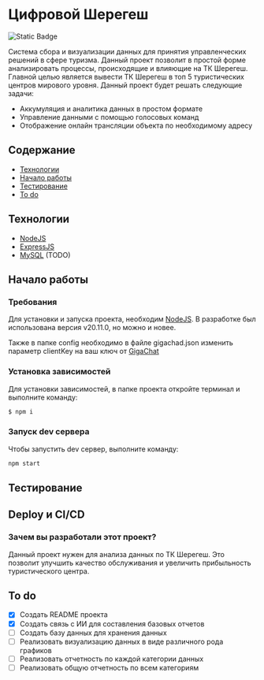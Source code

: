 # Цифровой Шерегеш
<img alt="Static Badge" src="https://img.shields.io/badge/dev_status-in_process-green">

Система сбора и визуализации данных для принятия управленческих решений в сфере туризма. Данный проект позволит в простой форме анализировать процессы, происходящие и влияющие на ТК Шерегеш. Главной целью является вывести ТК Шерегеш в топ 5 туристических центров мирового уровня.
Данный проект будет решать следующие задачи:
- Аккумуляция и аналитика данных в простом формате
- Управление данными с помощью голосовых команд
- Отображение онлайн трансляции объекта по необходимому адресу

## Содержание
- [Технологии](#технологии)
- [Начало работы](#начало-работы)
- [Тестирование](#тестирование)
- [To do](#to-do)

## Технологии 
- [NodeJS](https://nodejs.org/)
- [ExpressJS](https://expressjs.com/)
- [MySQL](https://www.mysql.com/) (TODO)

## Начало работы

### Требования
Для установки и запуска проекта, необходим [NodeJS](https://nodejs.org/). В разработке был использована версия v20.11.0, но можно и новее.

Также в папке config необходимо в файле gigachad.json изменить параметр clientKey на ваш ключ от [GigaChat](https://developers.sber.ru/studio/workspaces/)

### Установка зависимостей
Для установки зависимостей, в папке проекта откройте терминал и выполните команду:
```sh
$ npm i
```

### Запуск dev сервера
Чтобы запустить dev сервер, выполните команду:
```sh
npm start
```

## Тестирование


## Deploy и CI/CD


### Зачем вы разработали этот проект?
Данный проект нужен для анализа данных по ТК Шерегеш. Это позволит улучшить качество обслуживания и увеличить прибыльность туристического центра.

## To do
- [x] Создать README проекта
- [x] Создать связь с ИИ для составления базовых отчетов
- [ ] Создать базу данных для хранения данных
- [ ] Реализовать визуализацию данных в виде различного рода графиков
- [ ] Реализовать отчетность по каждой категории данных
- [ ] Реализовать общую отчетность по всем категориям